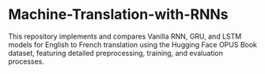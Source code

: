 # Machine-Translation-with-RNNs
This repository implements and compares Vanilla RNN, GRU, and LSTM models for English to French translation using the Hugging Face OPUS Book dataset, featuring detailed preprocessing, training, and evaluation processes.

